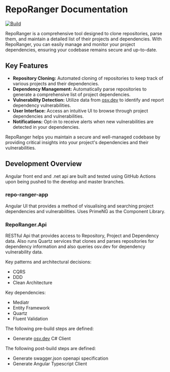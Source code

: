 # RepoRanger Documentation
[![Build](https://github.com/James-o-Howson/RepoRanger/actions/workflows/build.yml/badge.svg)](https://github.com/James-o-Howson/RepoRanger/actions/workflows/build.yml)

RepoRanger is a comprehensive tool designed to clone repositories, parse them, and maintain a detailed list of their
projects and dependencies. With RepoRanger, you can easily manage and monitor your project dependencies, ensuring your
codebase remains secure and up-to-date.

## Key Features
- **Repository Cloning:** Automated cloning of repositories to keep track of various projects and their dependencies. 
- **Dependency Management:** Automatically parse repositories to generate a comprehensive list of project dependencies.
- **Vulnerability Detection:** Utilize data from [osv.dev](https://osv.dev/) to identify and report dependency vulnerabilities.
- **User Interface:** Access an intuitive UI to browse through project dependencies and vulnerabilities.
- **Notifications:** Opt-in to receive alerts when new vulnerabilities are detected in your dependencies.

RepoRanger helps you maintain a secure and well-managed codebase by providing critical insights into your project's
dependencies and their vulnerabilities.

## Development Overview
Angular front end and .net api are built and tested using GitHub Actions upon being pushed to the develop and master
branches.

### repo-ranger-app
Angular UI that provides a method of visualising and searching project dependencies and vulnerabilities. Uses PrimeNG
as the Component Library.

### RepoRanger.Api
RESTful Api that provides access to Repository, Project and Dependency data. Also runs Quartz services that
clones and parses repositories for dependency information and also queries osv.dev for dependency vulnerability data.

Key patterns and architectural decisions:
- CQRS
- DDD
- Clean Architecture

Key dependencies:
- Mediatr
- Entity Framework
- Quartz
- Fluent Validation

The following pre-build steps are defined:
- Generate [osv.dev](https://osv.dev/) C# Client

The following post-build steps are defined:
- Generate swagger.json openapi specification
- Generate Angular Typescript Client